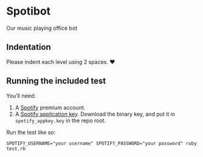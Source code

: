 # Spotibot

Our music playing office bot

## Indentation

Please indent each level using 2 spaces. :heart:

## Running the included test

You’ll need:

1. A [Spotify](http://spotify.com/) premium account.
2. A [Spotify application key](https://developer.spotify.com/technologies/libspotify/keys/). Download the binary key,
   and put it in `spotify_appkey.key` in the repo root.

Run the test like so:

```
SPOTIFY_USERNAME="your username" SPOTIFY_PASSWORD="your password" ruby test.rb
```
